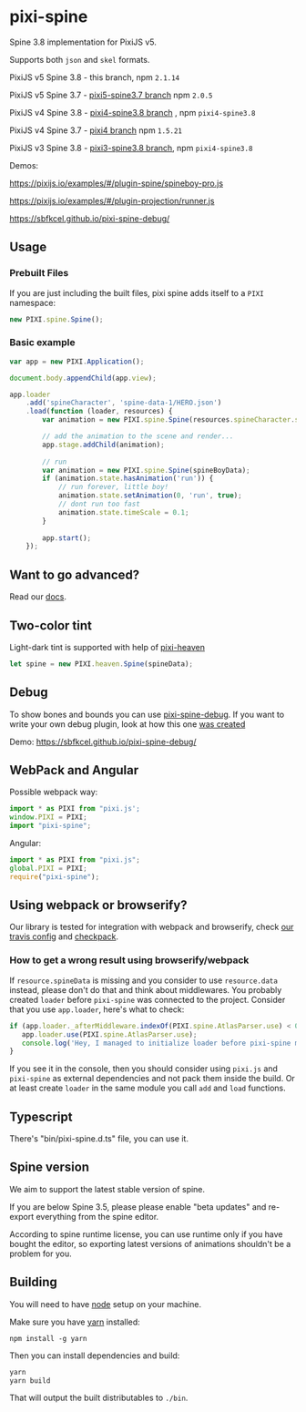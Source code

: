 # pixi-spine

Spine 3.8 implementation for PixiJS v5.

Supports both `json` and `skel` formats.

PixiJS v5 Spine 3.8 - this branch, npm `2.1.14`

PixiJS v5 Spine 3.7 - [pixi5-spine3.7 branch](https://github.com/pixijs/pixi-spine/tree/pixi5-spine3.7) npm `2.0.5`

PixiJS v4 Spine 3.8 - [pixi4-spine3.8 branch](https://github.com/pixijs/pixi-spine/tree/pixi4-spine3.8) , npm `pixi4-spine3.8`

PixiJS v4 Spine 3.7 - [pixi4 branch](https://github.com/pixijs/pixi-spine/tree/pixi4) npm `1.5.21` 

PixiJS v3 Spine 3.8 - [pixi3-spine3.8 branch](https://github.com/pixijs/pixi-spine/tree/pixi3-spine3.8), npm `pixi4-spine3.8`

Demos:

https://pixijs.io/examples/#/plugin-spine/spineboy-pro.js

https://pixijs.io/examples/#/plugin-projection/runner.js

https://sbfkcel.github.io/pixi-spine-debug/

## Usage

### Prebuilt Files

If you are just including the built files, pixi spine adds itself to a `PIXI` namespace:

```js
new PIXI.spine.Spine();
```

### Basic example

```js
var app = new PIXI.Application();

document.body.appendChild(app.view);

app.loader
    .add('spineCharacter', 'spine-data-1/HERO.json')
    .load(function (loader, resources) {
        var animation = new PIXI.spine.Spine(resources.spineCharacter.spineData);

        // add the animation to the scene and render...
        app.stage.addChild(animation);
        
        // run 
        var animation = new PIXI.spine.Spine(spineBoyData);
        if (animation.state.hasAnimation('run')) {
            // run forever, little boy!
            animation.state.setAnimation(0, 'run', true);
            // dont run too fast
            animation.state.timeScale = 0.1;
        }
        
        app.start();
    });
```

## Want to go advanced?

Read our [docs](examples/index.md).

## Two-color tint

Light-dark tint is supported with help of [pixi-heaven](https://github.com/gameofbombs/pixi-heaven)

```js
let spine = new PIXI.heaven.Spine(spineData);
```

## Debug

To show bones and bounds you can use [pixi-spine-debug](https://github.com/sbfkcel/pixi-spine-debug). If you want to write your own debug plugin, look at how this one [was created](https://github.com/pixijs/pixi-spine/issues/324)

Demo: https://sbfkcel.github.io/pixi-spine-debug/

## WebPack and Angular

Possible webpack way: 

```js
import * as PIXI from "pixi.js';
window.PIXI = PIXI;
import "pixi-spine";
```

Angular:

```ts
import * as PIXI from "pixi.js";
global.PIXI = PIXI;
require("pixi-spine");
```

## Using webpack or browserify?

Our library is tested for integration with webpack and browserify,
check [our travis config](.travis.yml) and [checkpack](http://github.com/cursedcoder/checkpack).

### How to get a wrong result using browserify/webpack

If `resource.spineData` is missing and you consider to use `resource.data` instead, please don't do that and think about middlewares. You probably created `loader` before `pixi-spine` was connected to the project. Consider that you use `app.loader`, here's what to check:

```js
if (app.loader._afterMiddleware.indexOf(PIXI.spine.AtlasParser.use) < 0) {
   app.loader.use(PIXI.spine.AtlasParser.use);
   console.log('Hey, I managed to initialize loader before pixi-spine module!');
}
```

If you see it in the console, then you should consider using `pixi.js` and `pixi-spine` as external dependencies and not pack them inside the build. Or at least create `loader` in the same module you call `add` and `load` functions.


## Typescript

There's "bin/pixi-spine.d.ts" file, you can use it.

## Spine version

We aim to support the latest stable version of spine. 

If you are below Spine 3.5, please please enable "beta updates" and re-export everything from the spine editor.

According to spine runtime license, you can use runtime only if you have bought the editor, so exporting latest versions of animations shouldn't be a problem for you.

## Building

You will need to have [node][node] setup on your machine.

Make sure you have [yarn][yarn] installed:

    npm install -g yarn

Then you can install dependencies and build:

```bash
yarn
yarn build
```

That will output the built distributables to `./bin`.

[node]:             https://nodejs.org/
[typescript]:       https://www.typescriptlang.org/
[yarn]:             https://yarnpkg.com
